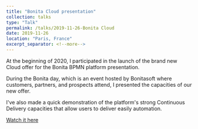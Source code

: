 ```yaml
---
title: "Bonita Cloud presentation"
collection: talks
type: "Talk"
permalink: /talks/2019-11-26-Bonita Cloud
date: 2019-11-26
location: "Paris, France"
excerpt_separator: <!--more-->
---
```



At the beginning of 2020, I participated in the launch of the brand new Cloud offer for the Bonita BPMN platform presentation.

During the Bonita day, which is an event hosted by Bonitasoft where customers, partners, and prospects attend, I presented the capacities of our new offer.

I've also made a quick demonstration of the platform's strong Continuous Delivery capacities that allow users to deliver easily automation.

[Watch it here](https://www.youtube.com/watch?v=SEzJXCdKvtw)